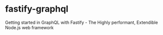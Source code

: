# fastify-graphql
Getting started in GraphQL with Fastify - The Highly performant, Extendible Node.js web framework
